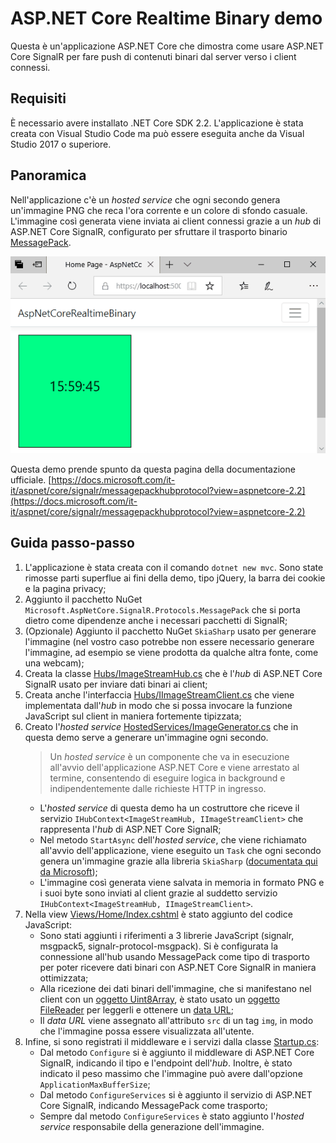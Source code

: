 # ASP.NET Core Realtime Binary demo
Questa è un'applicazione ASP.NET Core che dimostra come usare ASP.NET Core SignalR per fare push di contenuti binari dal server verso i client connessi.

## Requisiti
È necessario avere installato .NET Core SDK 2.2. L'applicazione è stata creata con Visual Studio Code ma può essere eseguita anche da Visual Studio 2017 o superiore.

## Panoramica
Nell'applicazione c'è un _hosted service_ che ogni secondo genera un'immagine PNG che reca l'ora corrente e un colore di sfondo casuale. L'immagine così generata viene inviata ai client connessi grazie a un _hub_ di ASP.NET Core SignalR, configurato per sfruttare il trasporto binario [MessagePack](https://msgpack.org/).

![demo.gif](demo.gif)

Questa demo prende spunto da questa pagina della documentazione ufficiale.
[https://docs.microsoft.com/it-it/aspnet/core/signalr/messagepackhubprotocol?view=aspnetcore-2.2](https://docs.microsoft.com/it-it/aspnet/core/signalr/messagepackhubprotocol?view=aspnetcore-2.2)

## Guida passo-passo
 1. L'applicazione è stata creata con il comando `dotnet new mvc`. Sono state rimosse parti superflue ai fini della demo, tipo jQuery, la barra dei cookie e la pagina privacy;
 2. Aggiunto il pacchetto NuGet `Microsoft.AspNetCore.SignalR.Protocols.MessagePack` che si porta dietro come dipendenze anche i necessari pacchetti di SignalR;
 3. (Opzionale) Aggiunto il pacchetto NuGet `SkiaSharp` usato per generare l'immagine (nel vostro caso potrebbe non essere necessario generare l'immagine, ad esempio se viene prodotta da qualche altra fonte, come una webcam);
 4. Creata la classe [Hubs/ImageStreamHub.cs](Hubs/ImageStreamHub.cs) che è l'_hub_ di ASP.NET Core SignalR usato per inviare dati binari ai client;
 5. Creata anche l'interfaccia [Hubs/IImageStreamClient.cs](Hubs/IImageStreamClient.cs) che viene implementata dall'_hub_ in modo che si possa invocare la funzione JavaScript sul client in maniera fortemente tipizzata;
 6. Creato l'_hosted service_ [HostedServices/ImageGenerator.cs](HostedServices/ImageGenerator.cs) che in questa demo serve a generare un'immagine ogni secondo.
     > Un _hosted service_ è un componente che va in esecuzione all'avvio dell'applicazione ASP.NET Core e viene arrestato al termine, consentendo di eseguire logica in background e indipendentemente dalle richieste HTTP in ingresso.
    * L'_hosted service_ di questa demo ha un costruttore che riceve il servizio `IHubContext<ImageStreamHub, IImageStreamClient>` che rappresenta l'_hub_ di ASP.NET Core SignalR;
    * Nel metodo `StartAsync` dell'_hosted service_, che viene richiamato all'avvio dell'applicazione, viene eseguito un `Task` che ogni secondo genera un'immagine grazie alla libreria `SkiaSharp` ([documentata qui da Microsoft](https://docs.microsoft.com/en-us/dotnet/api/skiasharp));
    * L'immagine così generata viene salvata in memoria in formato PNG e i suoi byte sono inviati al client grazie al suddetto servizio `IHubContext<ImageStreamHub, IImageStreamClient>`. 
 7. Nella view [Views/Home/Index.cshtml](Views/Home/Index.cshtml) è stato aggiunto del codice JavaScript:
    * Sono stati aggiunti i riferimenti a 3 librerie JavaScript (signalr, msgpack5, signalr-protocol-msgpack). Si è configurata la connessione all'hub usando MessagePack come tipo di trasporto per poter ricevere dati binari con ASP.NET Core SignalR in maniera ottimizzata;
    * Alla ricezione dei dati binari dell'immagine, che si manifestano nel client con un [oggetto Uint8Array](https://developer.mozilla.org/en-US/docs/Web/JavaScript/Reference/Global_Objects/Uint8Array), è stato usato un [oggetto FileReader](https://developer.mozilla.org/en-US/docs/Web/API/FileReader) per leggerli e ottenere un [data URL](https://developer.mozilla.org/en-US/docs/Web/HTTP/Basics_of_HTTP/Data_URIs);
    * Il _data URL_ viene assegnato all'attributo `src` di un tag `img`, in modo che l'immagine possa essere visualizzata all'utente.
 8. Infine, si sono registrati il middleware e i servizi dalla classe [Startup.cs](Startup.cs):
    * Dal metodo `Configure` si è aggiunto il middleware di ASP.NET Core SignalR, indicando il tipo e l'endpoint dell'_hub_. Inoltre, è stato indicato il peso massimo che l'immagine può avere dall'opzione `ApplicationMaxBufferSize`;
    * Dal metodo `ConfigureServices` si è aggiunto il servizio di ASP.NET Core SignalR, indicando MessagePack come trasporto;
    * Sempre dal metodo `ConfigureServices` è stato aggiunto l'_hosted service_ responsabile della generazione dell'immagine.